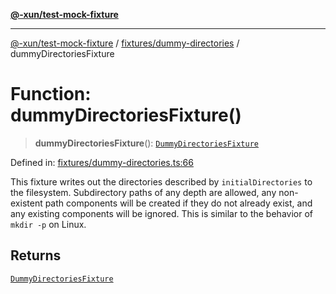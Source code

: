 [**@-xun/test-mock-fixture**](../../../README.md)

***

[@-xun/test-mock-fixture](../../../README.md) / [fixtures/dummy-directories](../README.md) / dummyDirectoriesFixture

# Function: dummyDirectoriesFixture()

> **dummyDirectoriesFixture**(): [`DummyDirectoriesFixture`](../type-aliases/DummyDirectoriesFixture.md)

Defined in: [fixtures/dummy-directories.ts:66](https://github.com/Xunnamius/test-utils/blob/beb85e0df50e813590ae799295cdbfb96ea92ab4/packages/test-mock-fixture/src/fixtures/dummy-directories.ts#L66)

This fixture writes out the directories described by `initialDirectories` to
the filesystem. Subdirectory paths of any depth are allowed, any non-existent
path components will be created if they do not already exist, and any
existing components will be ignored. This is similar to the behavior of
`mkdir -p` on Linux.

## Returns

[`DummyDirectoriesFixture`](../type-aliases/DummyDirectoriesFixture.md)
